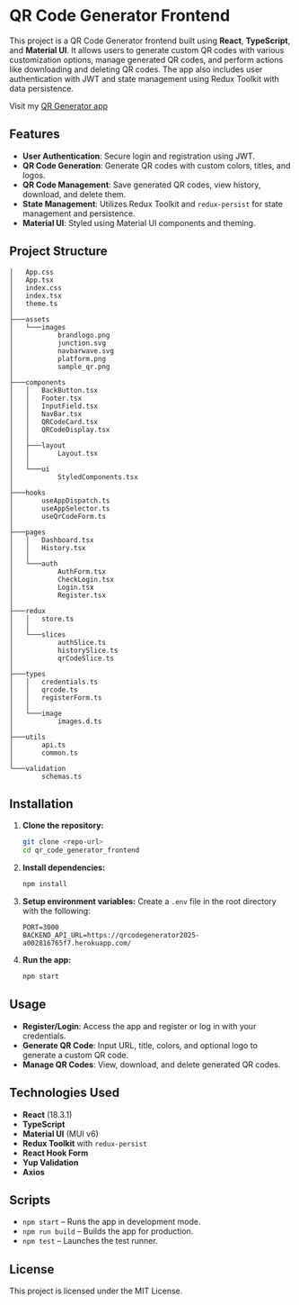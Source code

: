 # QR Code Generator Frontend

This project is a QR Code Generator frontend built using **React**, **TypeScript**, and **Material UI**. It allows users to generate custom QR codes with various customization options, manage generated QR codes, and perform actions like downloading and deleting QR codes. The app also includes user authentication with JWT and state management using Redux Toolkit with data persistence.

Visit my <a href="https://qrcodes-junction.netlify.app/" target="_blank" rel="noopener noreferrer">QR Generator app</a>

## Features

- **User Authentication**: Secure login and registration using JWT.
- **QR Code Generation**: Generate QR codes with custom colors, titles, and logos.
- **QR Code Management**: Save generated QR codes, view history, download, and delete them.
- **State Management**: Utilizes Redux Toolkit and `redux-persist` for state management and persistence.
- **Material UI**: Styled using Material UI components and theming.

## Project Structure

```plaintext
│   App.css
│   App.tsx
│   index.css
│   index.tsx
│   theme.ts
│
├───assets
│   └───images
│           brandlogo.png
│           junction.svg
│           navbarwave.svg
│           platform.png
│           sample_qr.png
│
├───components
│   │   BackButton.tsx
│   │   Footer.tsx
│   │   InputField.tsx
│   │   NavBar.tsx
│   │   QRCodeCard.tsx
│   │   QRCodeDisplay.tsx
│   │
│   ├───layout
│   │       Layout.tsx
│   │
│   └───ui
│           StyledComponents.tsx
│
├───hooks
│       useAppDispatch.ts
│       useAppSelector.ts
│       useQrCodeForm.ts
│
├───pages
│   │   Dashboard.tsx
│   │   History.tsx
│   │
│   └───auth
│           AuthForm.tsx
│           CheckLogin.tsx
│           Login.tsx
│           Register.tsx
│
├───redux
│   │   store.ts
│   │
│   └───slices
│           authSlice.ts
│           historySlice.ts
│           qrCodeSlice.ts
│
├───types
│   │   credentials.ts
│   │   qrcode.ts
│   │   registerForm.ts
│   │
│   └───image
│           images.d.ts
│
├───utils
│       api.ts
│       common.ts
│
└───validation
        schemas.ts
```

## Installation

1. **Clone the repository:**

   ```bash
   git clone <repo-url>
   cd qr_code_generator_frontend
   ```

2. **Install dependencies:**

   ```bash
   npm install
   ```

3. **Setup environment variables:**
   Create a `.env` file in the root directory with the following:

   ```plaintext
   PORT=3000
   BACKEND_API_URL=https://qrcodegenerator2025-a002816765f7.herokuapp.com/
   ```

4. **Run the app:**
   ```bash
   npm start
   ```

## Usage

- **Register/Login**: Access the app and register or log in with your credentials.
- **Generate QR Code**: Input URL, title, colors, and optional logo to generate a custom QR code.
- **Manage QR Codes**: View, download, and delete generated QR codes.

## Technologies Used

- **React** (18.3.1)
- **TypeScript**
- **Material UI** (MUI v6)
- **Redux Toolkit** with `redux-persist`
- **React Hook Form**
- **Yup Validation**
- **Axios**

## Scripts

- `npm start` – Runs the app in development mode.
- `npm run build` – Builds the app for production.
- `npm test` – Launches the test runner.

## License

This project is licensed under the MIT License.
